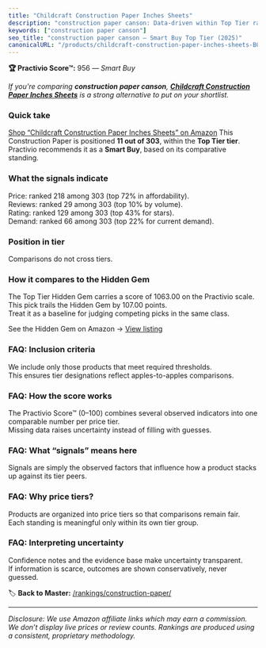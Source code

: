 ```yaml
---
title: "Childcraft Construction Paper Inches Sheets"
description: "construction paper canson: Data-driven within Top Tier ranking using the Practivio Score™. Positioned by quality, value, demand, findability, momentum."
keywords: ["construction paper canson"]
seo_title: "construction paper canson — Smart Buy Top Tier (2025)"
canonicalURL: "/products/childcraft-construction-paper-inches-sheets-B00JKHG09E/"
---
```


**🏆 Practivio Score™:** 956 — _Smart Buy_


*If you're comparing **construction paper canson**, **[Childcraft Construction Paper Inches Sheets](https://www.amazon.com/dp/B00JKHG09E?tag=practivio-20)** is a strong alternative to put on your shortlist.*
### Quick take
[Shop “Childcraft Construction Paper Inches Sheets” on Amazon](https://www.amazon.com/dp/B00JKHG09E?tag=practivio-20)
This Construction Paper is positioned **11 out of 303**, within the **Top Tier tier**.  
Practivio recommends it as a **Smart Buy**, based on its comparative standing.

### What the signals indicate
Price: ranked 218 among 303 (top 72% in affordability).  
Reviews: ranked 29 among 303 (top 10% by volume).  
Rating: ranked 129 among 303 (top 43% for stars).  
Demand: ranked 66 among 303 (top 22% for current demand).

### Position in tier
Comparisons do not cross tiers.

### How it compares to the Hidden Gem
The Top Tier Hidden Gem carries a score of 1063.00 on the Practivio scale.  
This pick trails the Hidden Gem by 107.00 points.  
Treat it as a baseline for judging competing picks in the same class.  

See the Hidden Gem on Amazon → [View listing](https://www.amazon.com/dp/B07K8WHH5J?tag=practivio-20)

### FAQ: Inclusion criteria
We include only those products that meet required thresholds.  
This ensures tier designations reflect apples-to-apples comparisons.

### FAQ: How the score works
The Practivio Score™ (0–100) combines several observed indicators into one comparable number per price tier.  
Missing data raises uncertainty instead of filling with guesses.

### FAQ: What “signals” means here
Signals are simply the observed factors that influence how a product stacks up against its tier peers.

### FAQ: Why price tiers?
Products are organized into price tiers so that comparisons remain fair.  
Each standing is meaningful only within its own tier group.

### FAQ: Interpreting uncertainty
Confidence notes and the evidence base make uncertainty transparent.  
If information is scarce, outcomes are shown conservatively, never guessed.


🏷️ **Back to Master:** [/rankings/construction-paper/](/rankings/construction-paper/)

---
_Disclosure: We use Amazon affiliate links which may earn a commission. We don’t display live prices or review counts. Rankings are produced using a consistent, proprietary methodology._
